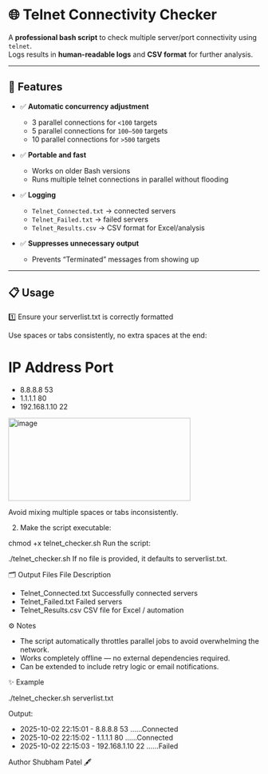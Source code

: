 # 🌐 Telnet Connectivity Checker

A **professional bash script** to check multiple server/port connectivity using `telnet`.  
Logs results in **human-readable logs** and **CSV format** for further analysis.  

---

## 🚀 Features

- ✅ **Automatic concurrency adjustment**
  - 3 parallel connections for `<100` targets  
  - 5 parallel connections for `100–500` targets  
  - 10 parallel connections for `>500` targets  

- ✅ **Portable and fast**
  - Works on older Bash versions  
  - Runs multiple telnet connections in parallel without flooding  

- ✅ **Logging**
  - `Telnet_Connected.txt` → connected servers  
  - `Telnet_Failed.txt` → failed servers  
  - `Telnet_Results.csv` → CSV format for Excel/analysis  

- ✅ **Suppresses unnecessary output**
  - Prevents “Terminated” messages from showing up  

---

## 📋 Usage

1️⃣ Ensure your serverlist.txt is correctly formatted

Use spaces or tabs consistently, no extra spaces at the end:

# IP Address   Port
- 8.8.8.8       53
- 1.1.1.1       80
- 192.168.1.10  22

<img width="365" height="166" alt="image" src="https://github.com/user-attachments/assets/62d5df21-a062-4c79-9611-2f5610c4c168" />

Avoid mixing multiple spaces or tabs inconsistently.


2. Make the script executable:

chmod +x telnet_checker.sh
Run the script:


./telnet_checker.sh
If no file is provided, it defaults to serverlist.txt.


🗂 Output Files
File	Description
- Telnet_Connected.txt	Successfully connected servers
- Telnet_Failed.txt	Failed servers
- Telnet_Results.csv	CSV file for Excel / automation


⚙️ Notes

- The script automatically throttles parallel jobs to avoid overwhelming the network.
- Works completely offline — no external dependencies required.
- Can be extended to include retry logic or email notifications.


✨ Example

./telnet_checker.sh serverlist.txt

Output:
- 2025-10-02 22:15:01 - 8.8.8.8 53 ......Connected
- 2025-10-02 22:15:02 - 1.1.1.1 80 ......Connected
- 2025-10-02 22:15:03 - 192.168.1.10 22 ......Failed


Author
Shubham Patel 🖋️
